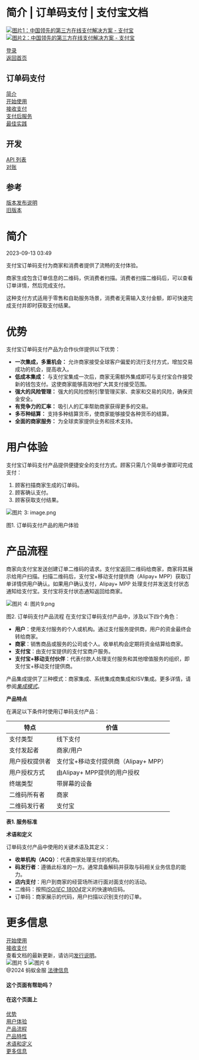简介 | 订单码支付 | 支付宝文档
==================

[![图片1：中国领先的第三方在线支付解决方案 - 支付宝](https://ac.alipay.com/storage/2024/3/26/d66c43c0-440d-4c97-9976-f2028a2c8c5e.svg)![图片2：中国领先的第三方在线支付解决方案 - 支付宝](https://ac.alipay.com/storage/2024/3/26/a48bd336-aea0-4f16-bf83-616eacbb4434.svg)](/docs/)

[登录](https://global.alipay.com/ilogin/account_login.htm?goto=https%3A%2F%2Fglobal.alipay.com%2Fdocs%2Fac%2Fams_oc%2Fintroduction)  
[返回首页](../../)  

订单码支付
------------

[简介](/docs/ac/ams_oc/introduction)  
[开始使用](/docs/ac/ams_oc/start)  
[接收支付](/docs/ac/ams_oc/acceptpayment)  
[支付后服务](/docs/ac/ams_oc/postpayment)  
[最佳实践](/docs/ac/ams_oc/bp)  

开发
----

[API 列表](/docs/ac/ams_oc/apilist)  
[对账](/docs/ac/ams_oc/reconcile)  

参考
----

[版本发布说明](/docs/ac/ams_oc/releasenotes)  
[旧版本](/docs/ac/ams_oc/legacyv)  

简介
============

2023-09-13 03:49

支付宝订单码支付为商家和消费者提供了流畅的支付体验。

商家生成包含订单信息的二维码，供消费者扫描。消费者扫描二维码后，可以查看订单详情，然后完成支付。

这种支付方式适用于零售和自助服务场景，消费者无需输入支付金额，即可快速完成支付并即时获取支付结果。

优势
========

支付宝订单码支付产品为合作伙伴提供以下优势：

*   **一次集成，多重机会：** 允许商家接受全球客户偏爱的流行支付方式，增加交易成功的机会，提高收入。
*   **低成本集成：** 与支付宝集成一次后，商家无需额外集成即可与支付宝合作接受新的钱包支付。这使商家能够高效地扩大其支付接受范围。
*   **强大的风险管理：** 强大的风险控制引擎管理买家、卖家和交易的风险，确保资金安全。
*   **有竞争力的汇率：** 吸引人的汇率帮助商家获得更多的交易。
*   **多币种结算：** 支持多种结算货币，使商家能够接受各种货币的结算。
*   **全面的商家服务：** 为全球卖家提供业务和技术支持。

用户体验
==========

支付宝订单码支付产品提供便捷安全的支付方式。顾客只需几个简单步骤即可完成支付：

1.  顾客扫描商家生成的订单码。
2.  顾客确认支付。
3.  顾客获取支付结果。

![图片 3: image.png](https://idocs-assets.marmot-cloud.com/storage/idocs87c36dc8dac653c1/1592969439794-17ca4d38-c07a-4c62-8060-56a80246826e.png)

图1. 订单码支付产品的用户体验

产品流程
==========

商家向支付宝发送创建订单二维码的请求。支付宝返回二维码给商家，商家将其展示给用户扫描。扫描二维码后，支付宝+移动支付提供商（Alipay+ MPP）获取订单详情供用户确认。如果用户确认支付，Alipay+ MPP 处理支付并发送支付状态通知给支付宝。支付宝将支付状态通知返回给商家。

![图片 4: 图片9.png](https://idocs-assets.marmot-cloud.com/storage/idocs87c36dc8dac653c1/1630565289008-81891ed8-bbc6-4f7c-af42-3d3feb490c68.png)

图2. 订单码支付产品流程
在支付宝订单码支付产品中，涉及以下四个角色：

*   **用户**：使用支付服务的个人或机构。通过支付服务提供商，用户的资金最终会转给商家。
*   **商家**：销售商品或服务的公司或个人。收单机构会定期将资金结算给商家。
*   **支付宝**：由支付宝提供的支付宝商户服务。
*   **支付宝+移动支付伙伴**：代表付款人处理支付服务和其他增值服务的组织，即支付宝+移动支付提供商。

产品集成提供了三种模式：商家集成、系统集成商集成和ISV集成。更多详情，请参阅[_集成模式_](https://global.alipay.com/doc/ams_oc/intmode)。

**产品特点**

在满足以下条件时使用订单码支付产品：

| **特点** | **价值** |
| --- | --- |
| 支付类型 | 线下支付 |
| 支付发起者 | 商家/用户 |
| 用户授权提供者 | 支付宝+移动支付提供商（Alipay+ MPP） |
| 用户授权方式 | 由Alipay+ MPP提供的用户授权 |
| 终端类型 | 带屏幕的设备 |
| 二维码所有者 | 商家 |
| 二维码发行者 | 支付宝 |

**表1. 服务标准**

**术语和定义**

订单码支付产品中使用的关键术语及其定义：

*   **收单机构（ACQ）**：代表商家处理支付的机构。
*   **码发行者**：遵循此标准的一方。通常具备解码并获取与码相关业务信息的能力。
*   **店内支付**：用户到商家的经营场所进行面对面支付的活动。
*   二维码：按照[_ISO/IEC 18004_](https://www.iso.org/standard/62021.html)定义的快速响应码。
*   订单码：商家展示的代码，用户扫描以识别支付的订单。

更多信息
==========

[开始使用](https://global.alipay.com/docs/ac/ams_oc/start)  
[接收支付](https://global.alipay.com/docs/ac/ams_oc/acceptpayment)  
查看文档的最新更新，请访问[发行说明](https://global.alipay.com/docs/releasenotes)。  
![图片 5](https://ac.alipay.com/storage/2021/5/20/19b2c126-9442-4f16-8f20-e539b1db482a.png) ![图片 6](https://ac.alipay.com/storage/2021/5/20/e9f3f154-dbf0-455f-89f0-b3d4e0c14481.png)  
@2024 蚂蚁金服 [法律信息](https://global.alipay.com/docs/ac/platform/membership)  

#### 这个页面有帮助吗？

#### 在这个页面上  
[优势](#nLf1i "优势")  
[用户体验](#6nnxD "用户体验")  
[产品流程](#cwR5x "产品流程")  
[产品特性](#MBkiM "产品特性")  
[术语和定义](#GgxiV "术语和定义")  
[更多信息](#JzDEE "更多信息")